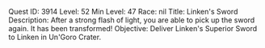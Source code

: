 Quest ID: 3914
Level: 52
Min Level: 47
Race: nil
Title: Linken's Sword
Description: After a strong flash of light, you are able to pick up the sword again. It has been transformed!
Objective: Deliver Linken's Superior Sword to Linken in Un'Goro Crater.
